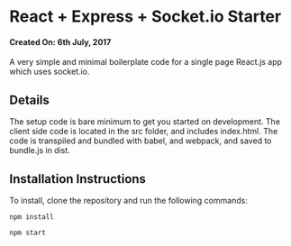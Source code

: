# React + Express + Socket.io Starter
#### Created On: 6th July, 2017

A very simple and minimal boilerplate code for a single page React.js app which uses socket.io.

## Details

The setup code is bare minimum to get you started on development. The client side code is located in the src folder, and includes index.html. The code is transpiled and bundled with babel, and webpack, and saved to bundle.js in dist.

## Installation Instructions

To install, clone the repository and run the following commands:

```
npm install
```
```
npm start
```
